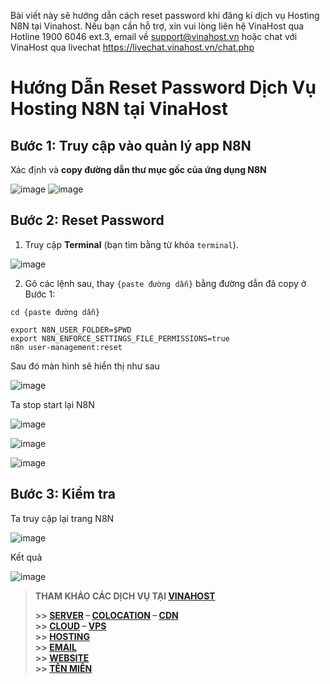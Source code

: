 Bài viết này sẽ hướng dẫn cách reset password khi đăng kí dịch vụ Hosting N8N tại Vinahost. Nếu bạn cần hỗ trợ, xin vui lòng liên hệ VinaHost qua Hotline 1900 6046 ext.3, email về support@vinahost.vn hoặc chat với VinaHost qua livechat https://livechat.vinahost.vn/chat.php  
# Hướng Dẫn Reset Password Dịch Vụ Hosting N8N tại VinaHost

## Bước 1: Truy cập vào quản lý app N8N

Xác định và **copy đường dẫn thư mục gốc của ứng dụng N8N**

![image](https://github.com/user-attachments/assets/5ea97112-e649-4f6b-9374-a565e7b98e2d)
![image](https://github.com/user-attachments/assets/61e3cf7f-fc0b-42fe-8e09-fbc2959ce33c)


## Bước 2: Reset Password

1. Truy cập **Terminal** (bạn tìm bằng từ khóa `terminal`).

![image](https://github.com/user-attachments/assets/480d4042-da38-4533-a171-b9dc421583e4)

2. Gõ các lệnh sau, thay `{paste đường dẫn}` bằng đường dẫn đã copy ở Bước 1:

```
cd {paste đường dẫn}
```
```
export N8N_USER_FOLDER=$PWD
export N8N_ENFORCE_SETTINGS_FILE_PERMISSIONS=true
n8n user-management:reset
```

Sau đó màn hình sẽ hiển thị như sau 

![image](https://github.com/user-attachments/assets/76be0b85-80f7-48a6-9f46-02b0a7c9af3a)


Ta stop start lại N8N

![image](https://github.com/user-attachments/assets/1f4f1219-0341-48fc-8161-3623042fe22c)

![image](https://github.com/user-attachments/assets/6c2675f5-e9f7-4ca1-ac46-c39c7add581a)

![image](https://github.com/user-attachments/assets/f0890cd8-d03d-4f1e-a18c-0be5f2e3a49e)

## Bước 3: Kiểm tra 
Ta truy cập lại trang N8N

![image](https://github.com/user-attachments/assets/16386a96-37b8-47cb-8aa3-f35f87288ef7)

Kết quả

![image](https://github.com/user-attachments/assets/4e0272e0-3deb-4d81-ac62-4b4a9cc2311b)


> **THAM KHẢO CÁC DỊCH VỤ TẠI [VINAHOST](https://vinahost.vn/)**
>
> **\>> [SERVER](https://vinahost.vn/thue-may-chu-rieng/) – [COLOCATION](https://vinahost.vn/colocation.html) – [CDN](https://vinahost.vn/dich-vu-cdn-chuyen-nghiep)**<br>
> **\>> [CLOUD](https://vinahost.vn/cloud-server-gia-re/) – [VPS](https://vinahost.vn/vps-ssd-chuyen-nghiep/)**<br>
> **\>> [HOSTING](https://vinahost.vn/wordpress-hosting)**<br>
> **\>> [EMAIL](https://vinahost.vn/email-hosting)**<br>
> **\>> [WEBSITE](http://vinawebsite.vn/)**<br>
> **\>> [TÊN MIỀN](https://vinahost.vn/ten-mien-gia-re/)**<br>









